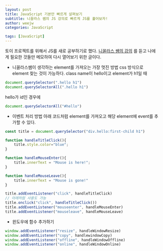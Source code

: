 ```yaml
---
layout: post
title: JavaScript 기본만 빠르게 살펴보기
subtitle: 니꼴라스 쌤의 JS 강의로 빠르게 JS를 훑어보자!
author: weejw
categories: JavaScript

tags: [JavaScript]
---
```


토이 프로젝트를 위해서 JS를 새로 공부하기로 했다. [니꼴라스 쌤의 강의](https://nomadcoders.co/javascript-for-beginners) 를 듣고 나에게 필요한 것들만 메모하여 다시 열어보기 위한 글이다. <br>


- 니꼴라스쌤이 생각하는 element를 가져오는 가장 멋진 방법 
css 방식으로 element 찾는 것이 가능하다. class name이 hello이고 element가 h1일 때
```javascript
document.querySelector(".hello h1")
document.querySelectorAll(".hello h1")
```

hello가 id인 경우에
```javascript
document.querySelectorAll("#hello")
```

- 이벤트 처리 방법
아래 코드처럼 element를 가져오고 해당 element에 event를 추가할 수 있다. 
```javascript
const title = document.querySelector("div.hello:first-child h1")

function handleTitleClick(){
    title.style.color="blue";
}

function handleMouseEnter(){
    title.innerText = "Mouse is here!";
}

function handleMouseLeave(){
    title.innerText = "Mouse is gone!"
}

title.addEventListener("click", handleTitleClick)
// 아래처럼 사용도 가능
title.onclick("click", handleTitleClick())
title.addEventListener("mouseenter", handleMouseEnter)
title.addEventListener("mouseleave", handleMouseLeave)
```

- 윈도우에 함수 추가하기
```javascript
window.addEventListener("resize", handleWindowResize)
window.addEventListener("copy", handlewindowCopy)
window.addEventListener("offline", handleWindowOffline)
window.addEventListener("online", handleWindowOnline)
```
